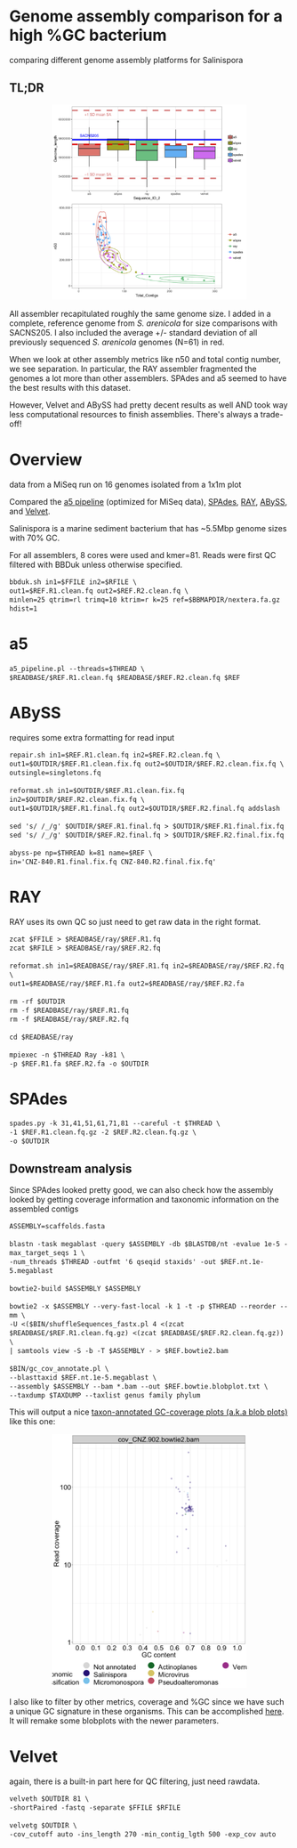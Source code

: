 # Genome assembly comparison for a high %GC bacterium
comparing different genome assembly platforms for Salinispora

## TL;DR ##
<p align="center">
  <img src="assembler-output/genome-assemblers.png" width="350" title="Results">
</p>

All assembler recapitulated roughly the same genome size. I added in a complete, reference genome from *S. arenicola* for size comparisons with SACNS205. I also included the average +/- standard deviation of all previously sequenced *S. arenicola* genomes (N=61) in red.

When we look at other assembly metrics like n50 and total contig number, we see separation. In particular, the RAY assembler fragmented the genomes a lot more than other assemblers. SPAdes and a5 seemed to have the best results with this dataset.

However, Velvet and ABySS had pretty decent results as well AND took way less computational resources to finish assemblies. There's always a trade-off!

# Overview
data from a MiSeq run on 16 genomes isolated from a 1x1m plot

Compared the [a5 pipeline](https://journals.plos.org/plosone/article?id=10.1371/journal.pone.0042304) (optimized for MiSeq data), [SPAdes](https://github.com/ablab/spades), [RAY](https://github.com/sebhtml/ray), [ABySS](https://github.com/bcgsc/abyss), and [Velvet](http://sepsis-omics.github.io/tutorials/modules/velvet/).

Salinispora is a marine sediment bacterium that has ~5.5Mbp genome sizes with 70% GC.

For all assemblers, 8 cores were used and kmer=81. Reads were first QC filtered with BBDuk unless otherwise specified.

```
bbduk.sh in1=$FFILE in2=$RFILE \
out1=$REF.R1.clean.fq out2=$REF.R2.clean.fq \
minlen=25 qtrim=rl trimq=10 ktrim=r k=25 ref=$BBMAPDIR/nextera.fa.gz hdist=1
```

# a5
```
a5_pipeline.pl --threads=$THREAD \
$READBASE/$REF.R1.clean.fq $READBASE/$REF.R2.clean.fq $REF
```

# ABySS
requires some extra formatting for read input
```
repair.sh in1=$REF.R1.clean.fq in2=$REF.R2.clean.fq \
out1=$OUTDIR/$REF.R1.clean.fix.fq out2=$OUTDIR/$REF.R2.clean.fix.fq \
outsingle=singletons.fq

reformat.sh in1=$OUTDIR/$REF.R1.clean.fix.fq in2=$OUTDIR/$REF.R2.clean.fix.fq \
out1=$OUTDIR/$REF.R1.final.fq out2=$OUTDIR/$REF.R2.final.fq addslash

sed 's/ /_/g' $OUTDIR/$REF.R1.final.fq > $OUTDIR/$REF.R1.final.fix.fq
sed 's/ /_/g' $OUTDIR/$REF.R2.final.fq > $OUTDIR/$REF.R2.final.fix.fq

abyss-pe np=$THREAD k=81 name=$REF \
in='CNZ-840.R1.final.fix.fq CNZ-840.R2.final.fix.fq'
```

# RAY
RAY uses its own QC so just need to get raw data in the right format.
```
zcat $FFILE > $READBASE/ray/$REF.R1.fq
zcat $RFILE > $READBASE/ray/$REF.R2.fq

reformat.sh in1=$READBASE/ray/$REF.R1.fq in2=$READBASE/ray/$REF.R2.fq \
out1=$READBASE/ray/$REF.R1.fa out2=$READBASE/ray/$REF.R2.fa

rm -rf $OUTDIR
rm -f $READBASE/ray/$REF.R1.fq
rm -f $READBASE/ray/$REF.R2.fq

cd $READBASE/ray

mpiexec -n $THREAD Ray -k81 \
-p $REF.R1.fa $REF.R2.fa -o $OUTDIR
```

# SPAdes
```
spades.py -k 31,41,51,61,71,81 --careful -t $THREAD \
-1 $REF.R1.clean.fq.gz -2 $REF.R2.clean.fq.gz \
-o $OUTDIR
```

## Downstream analysis ##
Since SPAdes looked pretty good, we can also check how the assembly looked by getting coverage information and taxonomic information on the assembled contigs
```
ASSEMBLY=scaffolds.fasta

blastn -task megablast -query $ASSEMBLY -db $BLASTDB/nt -evalue 1e-5 -max_target_seqs 1 \
-num_threads $THREAD -outfmt '6 qseqid staxids' -out $REF.nt.1e-5.megablast

bowtie2-build $ASSEMBLY $ASSEMBLY

bowtie2 -x $ASSEMBLY --very-fast-local -k 1 -t -p $THREAD --reorder --mm \
-U <($BIN/shuffleSequences_fastx.pl 4 <(zcat $READBASE/$REF.R1.clean.fq.gz) <(zcat $READBASE/$REF.R2.clean.fq.gz)) \
| samtools view -S -b -T $ASSEMBLY - > $REF.bowtie2.bam

$BIN/gc_cov_annotate.pl \
--blasttaxid $REF.nt.1e-5.megablast \
--assembly $ASSEMBLY --bam *.bam --out $REF.bowtie.blobplot.txt \
--taxdump $TAXDUMP --taxlist genus family phylum
```
This will output a nice [taxon-annotated GC-coverage plots (a.k.a blob plots)](https://github.com/sujaikumar/assemblage/blob/master/README.md) like this one:

<p align="center">
  <img src="assembler-output/CNZ-902.bowtie.blobplot.txt.taxlevel_genus.png" width="350" title="Results">
</p>

I also like to filter by other metrics, coverage and %GC since we have such a unique GC signature in these organisms. This can be accomplished [here](scripts-used/screen-genomes.sh). It will remake some blobplots with the newer parameters.


# Velvet
again, there is a built-in part here for QC filtering, just need rawdata.
```
velveth $OUTDIR 81 \
-shortPaired -fastq -separate $FFILE $RFILE 

velvetg $OUTDIR \
-cov_cutoff auto -ins_length 270 -min_contig_lgth 500 -exp_cov auto 
```

